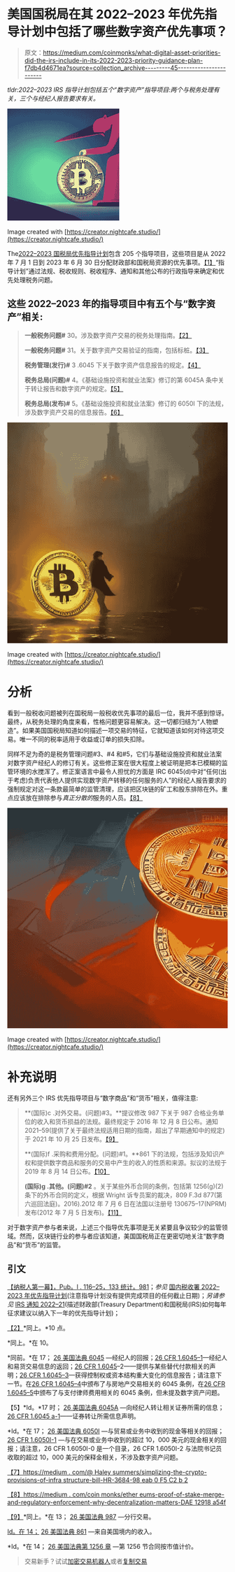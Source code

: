 # 美国国税局在其 2022–2023 年优先指导计划中包括了哪些数字资产优先事项？

> 原文：<https://medium.com/coinmonks/what-digital-asset-priorities-did-the-irs-include-in-its-2022-2023-priority-guidance-plan-f7db4d4671ea?source=collection_archive---------45----------------------->

*tldr:2022–2023 IRS 指导计划包括五个“数字资产”指导项目:两个与税务处理有关，三个与经纪人报告要求有关。*

![](img/05ceed2577eb759765b40c5463ff0de9.png)

Image created with [https://creator.nightcafe.studio/](https://creator.nightcafe.studio/)

The[2022–2023 国税局优先指导计划](https://www.irs.gov/pub/irs-utl/2022-2023-pgp-initial.pdf)包含 205 个指导项目，这些项目是从 2022 年 7 月 1 日到 2023 年 6 月 30 日分配财政部和国税局资源的优先事项。[【1】](#_ftn1)“指导计划”通过法规、税收规则、税收程序、通知和其他公布的行政指导来确定和优先处理税务问题。

## 这些 2022–2023 年的指导项目中有五个与“数字资产”相关:

> **一般税务问题#** 30。涉及数字资产交易的税务处理指南。[【2】](#_ftn2)
> 
> **一般税务问题#** 31。关于数字资产交易验证的指南，包括标桩。[【3】](#_ftn3)
> 
> **税务管理(发行)#** 3 .6045 下关于数字资产信息报告的规定。[【4】](#_ftn4)
> 
> **税务总局(问题)#** 4。《基础设施投资和就业法案》修订的第 6045A 条中关于转让报告和数字资产的规定。[【5】](#_ftn5)
> 
> **税务总局(发布)#** 5。《基础设施投资和就业法案》修订的 6050I 下的法规，涉及数字资产交易的信息报告。[【6】](#_ftn6)

![](img/c5eb5b810d27449901f3f43ae5657416.png)

Image created with [https://creator.nightcafe.studio/](https://creator.nightcafe.studio/)

# **分析**

看到一般税收问题被列在国税局一般税收优先事项的最后一位，我并不感到惊讶。最终，从税务处理的角度来看，性格问题更容易解决。这一切都归结为“人物塑造”。如果美国国税局知道如何描述一项交易的特征，它就知道该如何对待这项交易。唯一不同的税率适用于收益或订单的损失扣除。

同样不足为奇的是税务管理问题#3、#4 和#5，它们与基础设施投资和就业法案对数字资产经纪人的修订有关。这些修正案在很大程度上被证明是把本已模糊的监管环境的水搅浑了。修正案语言中最令人担忧的方面是 IRC 6045(d)中对“任何(出于考虑)负责代表他人提供实现数字资产转移的任何服务的人”的经纪人报告要求的强制规定对这一条款最简单的监管清理，应该把区块链的矿工和股东排除在外。重点应该放在排除参与*真正分散的*服务的人员。[【8】](#_ftn8)

![](img/3a354008ec1eea649e98381b2d4a2469.png)

Image created with [https://creator.nightcafe.studio/](https://creator.nightcafe.studio/)

# **补充说明**

还有另外三个 IRS 优先指导项目与“数字商品”和“货币”相关，值得注意:

> **(国际)c .对外交易。(问题)#3。**提议修改 987 下关于 987 合格业务单位的收入和货币损益的法规。最终规定于 2016 年 12 月 8 日公布。通知 2021–59(提供了关于最终法规适用日期的指南，超出了早期通知中的规定)于 2021 年 10 月 25 日发布。[【9】](#_ftn9)
> 
> **(国际)f .采购和费用分配。(问题)#1。**861 下的法规，包括涉及知识产权和提供数字商品和服务的交易中产生的收入的性质和来源。拟议的法规于 2019 年 8 月 14 日公布。[【10】](#_ftn10)
> 
> **(国际)g .其他。(问题)#2** 。关于某些外币合同的条例，包括第 1256(g)(2)条下的外币合同的定义，根据 Wright 诉专员案的裁决，809 F.3d 877(第六巡回法庭)。2016).2012 年 7 月 6 日在法国以注册号 130675–17(NPRM)发布(2012 年 7 月 5 日发布)。[【11】](#_ftn11)

对于数字资产参与者来说，上述三个指导优先事项是无关紧要且争议较少的监管领域。然而，区块链行业的参与者应该知道，美国国税局正在更密切地关注“数字商品”和“货币”的监管。

## 引文

[【纳税人第一幕】，Pub。l . 116–25，133 统计。981](https://www.congress.gov/116/plaws/publ25/PLAW-116publ25.pdf)；*参见* [国内税收署 2022–2023 年优先指导计划](https://www.irs.gov/pub/irs-utl/2022-2023-pgp-initial.pdf)(注意指导计划没有提供完成项目的任何截止日期)；*另请参见* [IRS 通知 2022–21](https://www.irs.gov/pub/irs-drop/n-22-21.pdf)(描述财政部(Treasury Department)和国税局(IRS)如何每年征求建议以纳入下一年的优先指导计划)；

[【2】](#_ftnref2)*同上。*10 点。

*同上。*在 10。

*同前。*在 17； [26 美国法典 6045](https://www.law.cornell.edu/uscode/text/26/6045) —经纪人的回报；[26 CFR 1.6045–1](https://www.law.cornell.edu/cfr/text/26/1.6045-1)—经纪人和易货交易信息的返回；[26 CFR 1.6045](https://www.law.cornell.edu/cfr/text/26/1.6045-2)–2——提供与某些替代付款相关的声明；[26 CFR 1.6045–3](https://www.law.cornell.edu/cfr/text/26/1.6045-3)—获得控制权或资本结构重大变化的信息报告；请注意下一节。在[26 CFR 1.6045–4](https://www.law.cornell.edu/cfr/text/26/1.6045-4)中颁布了与房地产交易相关的 6045 条例，在[26 CFR 1.6045–5](https://www.law.cornell.edu/cfr/text/26/1.6045-5)中颁布了与支付律师费用相关的 6045 条例，但未提及数字资产问题。

【5】*Id。*17 时； [26 美国法典 6045A](https://www.law.cornell.edu/uscode/text/26/6045A) —向经纪人转让相关证券所需的信息；[26 CFR 1.6045 a-1](https://www.law.cornell.edu/cfr/text/26/1.6045A-1)——证券转让所需信息声明。

*Id。*在 17； [26 美国法典 6050I](https://www.law.cornell.edu/uscode/text/26/6050I) —与贸易或业务中收到的现金等相关的回报； [26 CFR 1.6050I-1](https://www.law.cornell.edu/cfr/text/26/1.6050I-1) —与在交易或业务中收到的超过 10，000 美元的现金相关的回报；请注意，26 CFR 1.6050I-0 是一个目录，26 CFR 1.6050I-2 与法院书记员收取的超过 10，000 美元的保释金相关，不涉及数字资产问题。

[【7】](#_ftnref7)[https://medium . com/@ Haley summers/simplizing-the-crypto-provisions-of-infra structure-bill-HR-3684-98 eab 0 F5 C2 b 2](/@haleysummers/simplifying-the-crypto-provisions-of-infrastructure-bill-hr-3684-98eab0f5c2b2)

[【8】](#_ftnref8)[https://medium . com/coin monks/ether eums-proof-of-stake-merge-and-regulatory-enforcement-why-decentralization-matters-DAE 12918 a54f](/coinmonks/ethereums-proof-of-stake-merge-and-regulatory-enforcement-why-decentralization-matters-dae12918a54f)

[【9】](#_ftnref9)*同上。*在 13； [26 美国法典 987](https://www.law.cornell.edu/uscode/text/26/987) —分行交易。

[Id。在 14；](#_ftnref10) [26 美国法典 861](https://www.law.cornell.edu/uscode/text/26/861) —来自美国境内的收入。

*Id。*在 14； [26 美国法典第 1256 章](https://www.law.cornell.edu/uscode/text/26/1256) —第 1256 节合同按市值计价。

> 交易新手？试试[加密交易机器人](/coinmonks/crypto-trading-bot-c2ffce8acb2a)或者[复制交易](/coinmonks/top-10-crypto-copy-trading-platforms-for-beginners-d0c37c7d698c)